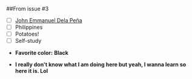 ##From issue #3

 - [ ] [John Emmanuel Dela Peña](http://www.facebook.com/potzkii3)
 - [ ] Philippines
 - [ ] Potatoes!
 - [ ] Self-study
 - **Favorite color:** __Black__

* **I really don't know what I am doing here but yeah, I wanna learn so here it is. Lol**
